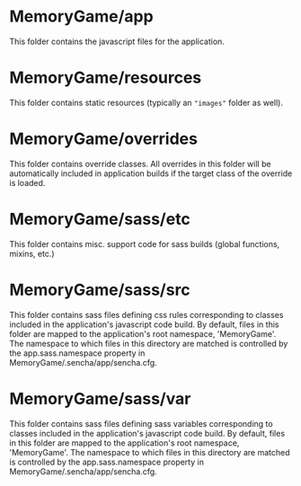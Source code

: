 # MemoryGame/app

This folder contains the javascript files for the application.

# MemoryGame/resources

This folder contains static resources (typically an `"images"` folder as well).

# MemoryGame/overrides

This folder contains override classes. All overrides in this folder will be 
automatically included in application builds if the target class of the override
is loaded.

# MemoryGame/sass/etc

This folder contains misc. support code for sass builds (global functions, 
mixins, etc.)

# MemoryGame/sass/src

This folder contains sass files defining css rules corresponding to classes
included in the application's javascript code build.  By default, files in this 
folder are mapped to the application's root namespace, 'MemoryGame'. The
namespace to which files in this directory are matched is controlled by the
app.sass.namespace property in MemoryGame/.sencha/app/sencha.cfg. 

# MemoryGame/sass/var

This folder contains sass files defining sass variables corresponding to classes
included in the application's javascript code build.  By default, files in this 
folder are mapped to the application's root namespace, 'MemoryGame'. The
namespace to which files in this directory are matched is controlled by the
app.sass.namespace property in MemoryGame/.sencha/app/sencha.cfg. 
